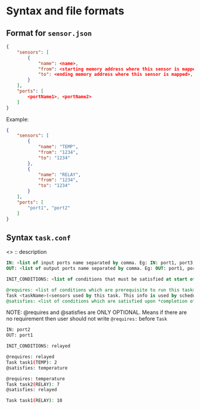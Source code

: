 # Syntax and file formats
## Format for `sensor.json`
```json
{
    "sensors": [
        {
            "name": <name>,
            "from": <starting memory address where this sensor is mapped>,
            "to": <ending memory address where this sensor is mapped>,
        }
    ],
    "ports": [
        <portName1>, <portName2>
    ]
}
```
Example:
```json
{
    "sensors": [
        {
            "name": "TEMP",
            "from": "1234",
            "to": "1234"
        },
        {
            "name": "RELAY",
            "from": "1234",
            "to": "1234"
        }
    ],
    "ports": [
        "port1", "port2"
    ]
}
```

## Syntax `task.conf`

<> :: description
```sql
IN: <list of input ports name separated by comma. Eg: IN: port1, port3, port4>
OUT: <list of output ports name separated by comma. Eg: OUT: port1, port3, port4>

INIT_CONDITIONS: <list of conditions that must be satisfied at start of loop. This feature could be used if the first tasks depends on something that is satisfied at end of loop, which In turn depends on prior tasks. Hence this helps in breaking deadlocks to start the infinite loop>

@requires: <list of conditions which are prerequisite to run this task>
Task <taskName>(<sensors used by this task. This info is used by scheduler to schedule>): <number of cycles this task must run>
@satisfies: <list of conditions which are satisfied upon *completion of this task*. It is important to note by *completion of the task*, we consider this task completed after it had ran it's alloted cycles >
```
NOTE: @requires and @satisfies are ONLY OPTIONAL. Means if there are no requirement then user should not write `@requires:` before `Task`

```bash
IN: port2
OUT: port1

INIT_CONDITIONS: relayed

@requires: relayed
Task task1(TEMP): 2
@satisfies: temperature

@requires: temperature
Task task2(RELAY): 7
@satisfies: relayed

Task task1(RELAY): 10
```
